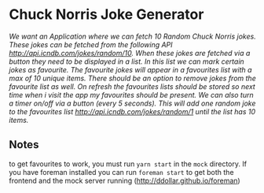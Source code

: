 # Chuck Norris Joke Generator

_We want an Application where we can fetch 10 Random Chuck Norris jokes. These jokes can be fetched
from the following API <http://api.icndb.com/jokes/random/10>.
When these jokes are fetched via a button they need to be displayed in a list. In this list we can mark
certain jokes as favourite. The favourite jokes will appear in a favourites list with a max of 10 unique items.
There should be an option to remove jokes from the favourite list as well.
On refresh the favourites lists should be stored so next time when i visit the app my favourites should be
present.
We can also turn a timer on/off via a button (every 5 seconds). This will add one random joke to the
favourites list <http://api.icndb.com/jokes/random/1> until the list has 10 items._

## Notes

to get favourites to work, you must run `yarn start` in the `mock` directory. If you have foreman installed
you can run `foreman start` to get both the frontend and the mock server running (<http://ddollar.github.io/foreman>)

